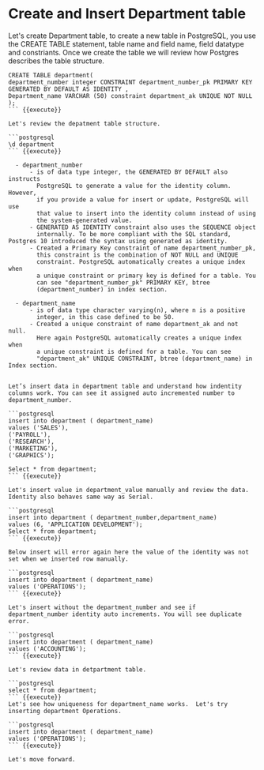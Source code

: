# Create and Insert Department table

Let's create Department table, to create a new table in PostgreSQL, you use the CREATE TABLE statement, table name and field name, field datatype and constriants. Once we create the table we will review how Postgres describes the table structure.


```postgresql
CREATE TABLE department(
department_number integer CONSTRAINT department_number_pk PRIMARY KEY GENERATED BY DEFAULT AS IDENTITY ,
Department_name VARCHAR (50) constraint department_ak UNIQUE NOT NULL
);
``` {{execute}}

Let's review the depatment table structure.

```postgresql
\d department
``` {{execute}}

  - department_number    
      - is of data type integer, the GENERATED BY DEFAULT also instructs
        PostgreSQL to generate a value for the identity column. However,
        if you provide a value for insert or update, PostgreSQL will use
        that value to insert into the identity column instead of using
        the system-generated value.
      - GENERATED AS IDENTITY constraint also uses the SEQUENCE object
        internally. To be more compliant with the SQL standard, Postgres 10 introduced the syntax using generated as identity.
      - Created a Primary Key constraint of name department_number_pk,
        this constraint is the combination of NOT NULL and UNIQUE
        constraint. PostgreSQL automatically creates a unique index when
        a unique constraint or primary key is defined for a table. You
        can see "department_number_pk" PRIMARY KEY, btree
        (department_number) in index section.
        
  - department_name    
      - is of data type character varying(n), where n is a positive
        integer, in this case defined to be 50.    
      - Created a unique constraint of name department_ak and not null.
        Here again PostgreSQL automatically creates a unique index when
        a unique constraint is defined for a table. You can see
        "department_ak" UNIQUE CONSTRAINT, btree (department_name) in Index section.

  
Let’s insert data in department table and understand how indentity columns work. You can see it assigned auto incremented number to department_number.

```postgresql
insert into department ( department_name)
values ('SALES'),
('PAYROLL'),
('RESEARCH'),
('MARKETING'),
('GRAPHICS');

Select * from department;
``` {{execute}}

Let's insert value in department_value manually and review the data. Identity also behaves same way as Serial. 

```postgresql
insert into department ( department_number,department_name)
values (6, 'APPLICATION DEVELOPMENT');
Select * from department;
``` {{execute}}

Below insert will error again here the value of the identity was not set when we inserted row manually. 

```postgresql
insert into department ( department_name)
values ('OPERATIONS');
``` {{execute}}

Let's insert without the department_number and see if department_number identity auto increments. You will see duplicate error. 

```postgresql
insert into department ( department_name)
values ('ACCOUNTING');
``` {{execute}}

Let's review data in detpartment table.

```postgresql
select * from department;
``` {{execute}}
Let's see how uniqueness for department_name works.  Let's try inserting department Operations.

```postgresql
insert into department ( department_name)
values ('OPERATIONS');
``` {{execute}}

Let's move forward.
